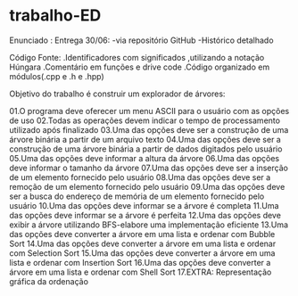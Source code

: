 # trabalho-ED
Enunciado :
Entrega 30/06:
-via repositório  GitHub
-Histórico detalhado

Código Fonte:
.Identificadores com significados ,utilizando a notação Húngara
.Comentário em funções e drive code
.Código organizado em módulos(.cpp e .h e .hpp)

Objetivo do trabalho é construir um explorador de árvores:

01.O programa deve oferecer um menu ASCII para o usuário com as opções de uso
02.Todas as operações devem indicar o tempo de processamento utilizado após finalizado
03.Uma das opções deve ser a construção de uma árvore binária a partir de um arquivo texto
04.Uma das opções deve ser a construção de uma árvore binária a partir de dados digitados pelo usuário
05.Uma das opções deve informar a altura da árvore
06.Uma das opções deve informar o tamanho da árvore
07.Uma das opções deve ser a inserção de um elemento fornecido pelo usuário 
08.Uma das opções deve ser a remoção de um elemento fornecido pelo usuário 
09.Uma das opções deve ser a busca do endereço de memória de um elemento fornecido pelo usuário
10.Uma das opções deve informar se a árvore é completa
11.Uma das opções deve informar se a árvore é perfeita
12.Uma das opções deve exibir a árvore utilizando BFS-elabore uma implementação eficiente
13.Uma das opções deve converter a árvore em uma lista e ordenar com Bubble Sort
14.Uma das opções deve converter a árvore em uma lista e ordenar com Selection Sort
15.Uma das opções deve converter a árvore em uma lista e ordenar com Insertion Sort
16.Uma das opções deve converter a árvore em uma lista e ordenar com Shell Sort
17.EXTRA: Representação gráfica da ordenação
